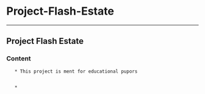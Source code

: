# Project-Flash-Estate


<hr>

## Project Flash Estate
### Content
  
~~~~
   * This project is ment for educational pupors
   
   
   *
   
~~~~
